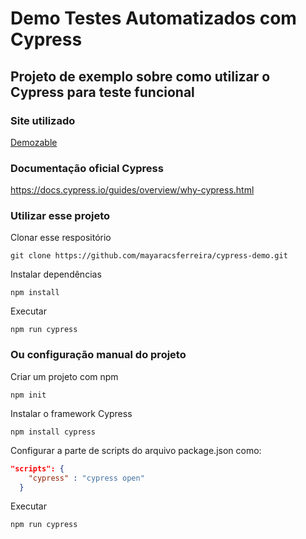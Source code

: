 # Demo Testes Automatizados com Cypress

## Projeto de exemplo sobre como utilizar o Cypress para teste funcional

### Site utilizado
[Demozable](https://www.demoblaze.com/index.html)

### Documentação oficial Cypress 
https://docs.cypress.io/guides/overview/why-cypress.html


### Utilizar esse projeto 
Clonar esse respositório
```
git clone https://github.com/mayaracsferreira/cypress-demo.git
```

Instalar dependências
```
npm install
```

Executar 
```
npm run cypress
```

### Ou configuração manual do projeto 

Criar um projeto com npm
```
npm init
```

Instalar o framework Cypress
```
npm install cypress
```

Configurar a parte de scripts do arquivo package.json como:
```json
"scripts": {    
    "cypress" : "cypress open"
  }
```

Executar 
```
npm run cypress
```